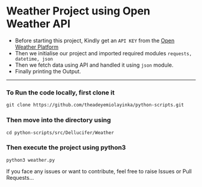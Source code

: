 # Weather Project using Open Weather API

- Before starting this project, Kindly get an ```API KEY``` from the [Open Weather Platform](https://openweathermap.org/api)
- Then we initialise our project and imported required modules ``` requests, datetime, json ```
- Then we fetch data using API and handled it using ```json``` module.
- Finally printing the Output.
<hr>

### To Run the code locally, first clone it 
```
git clone https://github.com/theadeyemiolayinka/python-scripts.git
```

### Then move into the directory using
```
cd python-scripts/src/Dellucifer/Weather
```

### Then execute the project using python3
```
python3 weather.py
```
If you face any issues or want to contribute, feel free to raise Issues or Pull Requests...

     
